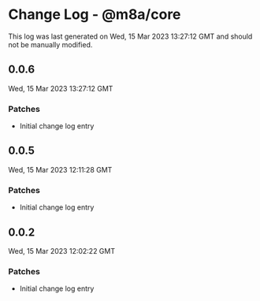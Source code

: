 # Change Log - @m8a/core

This log was last generated on Wed, 15 Mar 2023 13:27:12 GMT and should not be manually modified.

## 0.0.6
Wed, 15 Mar 2023 13:27:12 GMT

### Patches

- Initial change log entry

## 0.0.5
Wed, 15 Mar 2023 12:11:28 GMT

### Patches

- Initial change log entry

## 0.0.2
Wed, 15 Mar 2023 12:02:22 GMT

### Patches

- Initial change log entry

